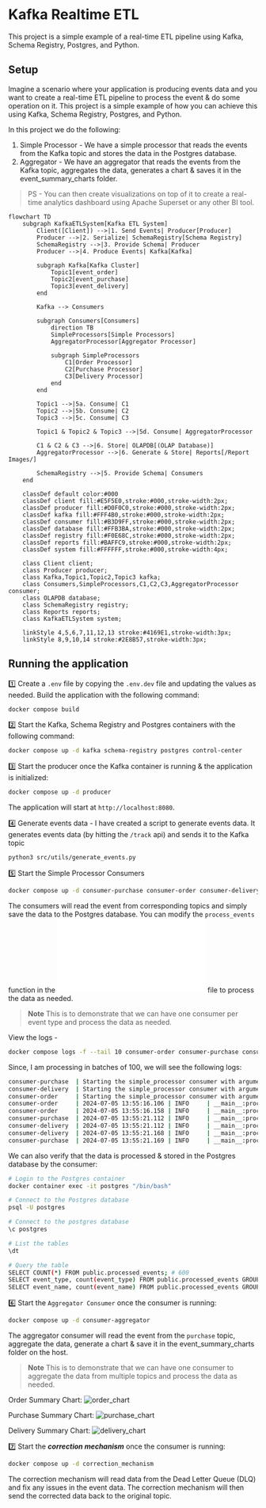 # Kafka Realtime ETL

This project is a simple example of a real-time ETL pipeline using Kafka, Schema Registry, Postgres, and Python.

## Setup
Imagine a scenario where your application is producing events data and you want to create a real-time ETL pipeline to process the event & do some operation on it. This project is a simple example of how you can achieve this using Kafka, Schema Registry, Postgres, and Python.

In this project we do the following:
1. Simple Processor - We have a simple processor that reads the events from the Kafka topic and stores the data in the Postgres database.
2. Aggregator - We have an aggregator that reads the events from the Kafka topic, aggregates the data, generates a chart & saves it in the event_summary_charts folder.

> PS - You can then create visualizations on top of it to create a real-time analytics dashboard using Apache Superset or any other BI tool.

```mermaid
flowchart TD
    subgraph KafkaETLSystem[Kafka ETL System]
        Client([Client]) -->|1. Send Events| Producer[Producer]
        Producer -->|2. Serialize| SchemaRegistry[Schema Registry]
        SchemaRegistry -->|3. Provide Schema| Producer
        Producer -->|4. Produce Events| Kafka[Kafka]

        subgraph Kafka[Kafka Cluster]
            Topic1[event_order]
            Topic2[event_purchase]
            Topic3[event_delivery]
        end

        Kafka --> Consumers

        subgraph Consumers[Consumers]
            direction TB
            SimpleProcessors[Simple Processors]
            AggregatorProcessor[Aggregator Processor]
            
            subgraph SimpleProcessors
                C1[Order Processor]
                C2[Purchase Processor]
                C3[Delivery Processor]
            end
        end

        Topic1 -->|5a. Consume| C1
        Topic2 -->|5b. Consume| C2
        Topic3 -->|5c. Consume| C3
        
        Topic1 & Topic2 & Topic3 -->|5d. Consume| AggregatorProcessor

        C1 & C2 & C3 -->|6. Store| OLAPDB[(OLAP Database)]
        AggregatorProcessor -->|6. Generate & Store| Reports[/Report Images/]

        SchemaRegistry -->|5. Provide Schema| Consumers
    end

    classDef default color:#000
    classDef client fill:#E5F5E0,stroke:#000,stroke-width:2px;
    classDef producer fill:#D0F0C0,stroke:#000,stroke-width:2px;
    classDef kafka fill:#FFF4B0,stroke:#000,stroke-width:2px;
    classDef consumer fill:#B3D9FF,stroke:#000,stroke-width:2px;
    classDef database fill:#FFB3BA,stroke:#000,stroke-width:2px;
    classDef registry fill:#F0E68C,stroke:#000,stroke-width:2px;
    classDef reports fill:#BAFFC9,stroke:#000,stroke-width:2px;
    classDef system fill:#FFFFFF,stroke:#000,stroke-width:4px;

    class Client client;
    class Producer producer;
    class Kafka,Topic1,Topic2,Topic3 kafka;
    class Consumers,SimpleProcessors,C1,C2,C3,AggregatorProcessor consumer;
    class OLAPDB database;
    class SchemaRegistry registry;
    class Reports reports;
    class KafkaETLSystem system;

    linkStyle 4,5,6,7,11,12,13 stroke:#4169E1,stroke-width:3px;
    linkStyle 8,9,10,14 stroke:#2E8B57,stroke-width:3px;
```

## Running the application

1️⃣ Create a `.env` file by copying the `.env.dev` file and updating the values as needed. Build the application with the following command:
```bash
docker compose build
```

2️⃣ Start the Kafka, Schema Registry and Postgres containers with the following command:
```bash
docker compose up -d kafka schema-registry postgres control-center
```

3️⃣ Start the producer once the Kafka container is running & the application is initialized:
```bash
docker compose up -d producer
```
The application will start at `http://localhost:8080`.

4️⃣ Generate events data - I have created a script to generate events data. It generates events data (by hitting the `/track` api) and sends it to the Kafka topic
```bash
python3 src/utils/generate_events.py
```

5️⃣ Start the Simple Processor Consumers
```bash
docker compose up -d consumer-purchase consumer-order consumer-delivery
```
The consumers will read the event from corresponding topics and simply save the data to the Postgres database. You can modify the `process_events` function in the ![simple consumer script](./src/consumers/simple_processor/consumer.py) file to process the data as needed.

> **Note**
> This is to demonstrate that we can have one consumer per event type and process the data as needed.

View the logs -
```bash
docker compose logs -f --tail 10 consumer-order consumer-purchase consumer-delivery
```
Since, I am processing in batches of 100, we will see the following logs:
```bash
consumer-purchase  | Starting the simple_processor consumer with arguments: purchase
consumer-delivery  | Starting the simple_processor consumer with arguments: delivery
consumer-order     | Starting the simple_processor consumer with arguments: order
consumer-order     | 2024-07-05 13:55:16.106 | INFO     | __main__:process_events:60 - Processed and stored 100 events
consumer-order     | 2024-07-05 13:55:16.158 | INFO     | __main__:process_events:60 - Processed and stored 100 events
consumer-purchase  | 2024-07-05 13:55:21.112 | INFO     | __main__:process_events:60 - Processed and stored 100 events
consumer-delivery  | 2024-07-05 13:55:21.112 | INFO     | __main__:process_events:60 - Processed and stored 100 events
consumer-delivery  | 2024-07-05 13:55:21.168 | INFO     | __main__:process_events:60 - Processed and stored 100 events
consumer-purchase  | 2024-07-05 13:55:21.169 | INFO     | __main__:process_events:60 - Processed and stored 100 events
```

We can also verify that the data is processed & stored in the Postgres database by the consumer:
```bash
# Login to the Postgres container
docker container exec -it postgres "/bin/bash"

# Connect to the Postgres database
psql -U postgres

# Connect to the postgres database
\c postgres

# List the tables
\dt

# Query the table
SELECT COUNT(*) FROM public.processed_events; # 600
SELECT event_type, count(event_type) FROM public.processed_events GROUP BY event_type; # 200 each for order, purchase, delivery
SELECT event_name, count(event_name) FROM public.processed_events GROUP BY event_name; # this will show the count of each event name
```

6️⃣ Start the `Aggregator Consumer` once the consumer is running:
```bash
docker compose up -d consumer-aggregator
```
The aggregator consumer will read the event from the `purchase` topic, aggregate the data, generate a chart & save it in the event_summary_charts folder on the host. 

> **Note**
> This is to demonstrate that we can have one consumer to aggregate the data from multiple topics and process the data as needed.


Order Summary Chart:
![order_chart](./event_summary_charts/placing_order_summary_20240705_141036.png)

Purchase Summary Chart:
![purchase_chart](./event_summary_charts/purchase_summary_20240705_141035.png)

Delivery Summary Chart:
![delivery_chart](./event_summary_charts/transit_delivery_summary_20240705_141037.png)



7️⃣ Start the ***correction mechanism*** once the consumer is running:
```bash
docker compose up -d correction_mechanism
```
The correction mechanism will read data from the Dead Letter Queue (DLQ) and fix any issues in the event data. The correction mechanism will then send the corrected data back to the original topic.

